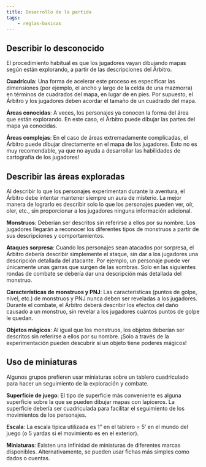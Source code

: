 ```yaml
---
title: Desarrollo de la partida
tags:
    - reglas-basicas
---
```


## Describir lo desconocido
El procedimiento habitual es que los jugadores vayan dibujando mapas según están explorando, a partir de las descripciones del Árbitro.

**Cuadrícula**: Una forma de acelerar este proceso es especificar las dimensiones (por ejemplo, el ancho y largo de la celda de una mazmorra) en términos de cuadrados del mapa, en lugar de en pies. Por supuesto, el Árbitro y los jugadores deben acordar el tamaño de un cuadrado del mapa.

**Áreas conocidas**: A veces, los personajes ya conocen la forma del área que están explorando. En este caso, el Árbitro puede dibujar las partes del mapa ya conocidas.

**Áreas complejas**: En el caso de áreas extremadamente complicadas, el Árbitro puede dibujar directamente en el mapa de los jugadores. Esto no es muy recomendable, ya que no ayuda a desarrollar las habilidades de cartografía de los jugadores!

## Describir las áreas exploradas
Al describir lo que los personajes experimentan durante la aventura, el Árbitro debe intentar mantener siempre un aura de misterio. La mejor manera de lograrlo es describir solo lo que los personajes pueden ver, oír, oler, etc., sin proporcionar a los jugadores ninguna información adicional.

**Monstruos**: Deberían ser descritos sin referirse a ellos por su nombre. Los jugadores llegarán a reconocer los diferentes tipos de monstruos a partir de sus descripciones y comportamientos.

**Ataques sorpresa**: Cuando los personajes sean atacados por sorpresa, el Árbitro debería describir simplemente el ataque, sin dar a los jugadores una descripción detallada del atacante. Por ejemplo, un personaje puede ver únicamente unas garras que surgen de las sombras. Solo en las siguientes rondas de combate se debería dar una descripción más detallada del monstruo.

**Características de monstruos y PNJ**: Las características (puntos de golpe, nivel, etc.) de monstruos y PNJ nunca deben ser reveladas a los jugadores. Durante el combate, el Árbitro deberá describir los efectos del daño causado a un monstruo, sin revelar a los jugadores cuántos puntos de golpe le quedan.

**Objetos mágicos**: Al igual que los monstruos, los objetos deberían ser descritos sin referirse a ellos por su nombre. ¡Solo a través de la experimentación pueden descubrir si un objeto tiene poderes mágicos!

## Uso de miniaturas
Algunos grupos prefieren usar miniaturas sobre un tablero cuadriculado para hacer un seguimiento de la exploración y combate.

**Superficie de juego**: El tipo de superficie más conveniente es alguna superficie sobre la que se pueden dibujar mapas con lapiceros. La superficie debería ser cuadriculada para facilitar el seguimiento de los movimientos de los personajes.

**Escala**: La escala típica utilizada es 1” en el tablero = 5’ en el mundo del juego (o 5 yardas si el movimiento es en el exterior).

**Miniaturas**: Existen una infinidad de miniaturas de diferentes marcas disponibles. Alternativamente, se pueden usar fichas más simples como dados o cuentas.
